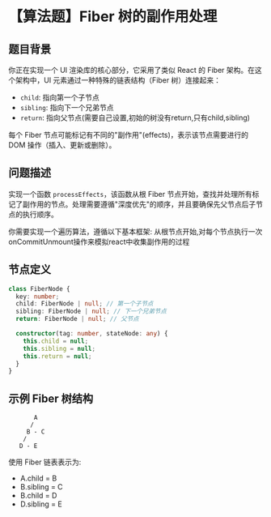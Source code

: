 # 【算法题】Fiber 树的副作用处理

## 题目背景

你正在实现一个 UI 渲染库的核心部分，它采用了类似 React 的 Fiber 架构。在这个架构中，UI 元素通过一种特殊的链表结构（Fiber 树）连接起来：

- `child`: 指向第一个子节点
- `sibling`: 指向下一个兄弟节点
- `return`: 指向父节点(需要自己设置,初始的树没有return,只有child,sibling)

每个 Fiber 节点可能标记有不同的"副作用"(effects)，表示该节点需要进行的 DOM 操作（插入、更新或删除）。

## 问题描述

实现一个函数 `processEffects`，该函数从根 Fiber 节点开始，查找并处理所有标记了副作用的节点。处理需要遵循"深度优先"的顺序，并且要确保先父节点后子节点的执行顺序。

你需要实现一个遍历算法，遵循以下基本框架:
从根节点开始,对每个节点执行一次onCommitUnmount操作来模拟react中收集副作用的过程

## 节点定义

```typescript
class FiberNode {
  key: number;
  child: FiberNode | null; // 第一个子节点
  sibling: FiberNode | null; // 下一个兄弟节点
  return: FiberNode | null; // 父节点

  constructor(tag: number, stateNode: any) {
    this.child = null;
    this.sibling = null;
    this.return = null;
  }
}
```

## 示例 Fiber 树结构

```
       A
      /
     B - C
    /
   D - E
```

使用 Fiber 链表表示为:

- A.child = B
- B.sibling = C
- B.child = D
- D.sibling = E
